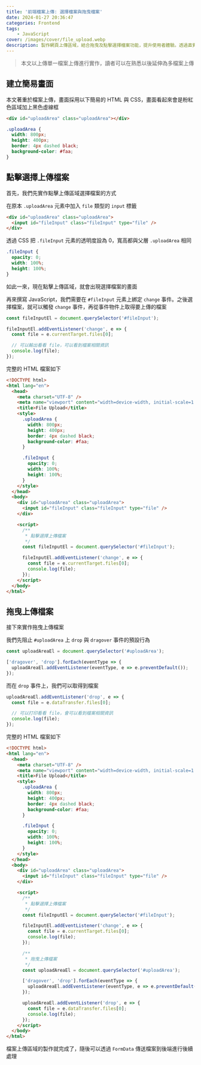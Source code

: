 ```yaml
---
title: '前端檔案上傳: 選擇檔案與拖曳檔案'
date: 2024-01-27 20:36:47
categories: Frontend
tags:
    - JavaScript
cover: /images/cover/file_upload.webp
description: 製作網頁上傳區域，結合拖曳及點擊選擇檔案功能，提升使用者體驗。透過直覺的拖曳動作或傳統的點擊方式，輕鬆選取檔案，使整個上傳流程更為靈活且方便，凸顯網頁互動設計的創新與便利性。
---
```


> 本文以上傳單一檔案上傳進行實作，讀者可以在熟悉以後延伸為多檔案上傳

## 建立簡易畫面

本文著重於檔案上傳，畫面採用以下簡易的 HTML 與 CSS，畫面看起來會是粉紅色區域加上黑色虛線框

```HTML
<div id="uploadArea" class="uploadArea"></div>
```

```CSS
.uploadArea {
  width: 800px;
  height: 400px;
  border: 4px dashed black;
  background-color: #faa;
}
```

## 點擊選擇上傳檔案

首先，我們先實作點擊上傳區域選擇檔案的方式

在原本 `.uploadArea` 元素中加入 `file` 類型的 `input` 標籤

```HTML
<div id="uploadArea" class="uploadArea">
  <input id="fileInput" class="fileInput" type="file" />
</div>
```

透過 CSS 把 `.fileInput` 元素的透明度設為 0，寬高都與父層 `.uploadArea` 相同

```CSS
.fileInput {
  opacity: 0;
  width: 100%;
  height: 100%;
}
```

如此一來，現在點擊上傳區域，就會出現選擇檔案的畫面

再來撰寫 JavaScript，我們需要在 `#fileInput` 元素上綁定 `change` 事件。之後選擇檔案，就可以觸發 `change` 事件，再從事件物件上取得要上傳的檔案

```JavaScript
const fileInputEl = document.querySelector('#fileInput');

fileInputEl.addEventListener('change', e => {
  const file = e.currentTarget.files[0];

  // 可以輸出看看 file，可以看到檔案相關資訊
  console.log(file);
});
```

完整的 HTML 檔案如下

```HTML
<!DOCTYPE html>
<html lang="en">
  <head>
    <meta charset="UTF-8" />
    <meta name="viewport" content="width=device-width, initial-scale=1.0" />
    <title>File Upload</title>
    <style>
      .uploadArea {
        width: 800px;
        height: 400px;
        border: 4px dashed black;
        background-color: #faa;
      }

      .fileInput {
        opacity: 0;
        width: 100%;
        height: 100%;
      }
    </style>
  </head>
  <body>
    <div id="uploadArea" class="uploadArea">
      <input id="fileInput" class="fileInput" type="file" />
    </div>

    <script>
      /**
       * 點擊選擇上傳檔案 
       */
      const fileInputEl = document.querySelector('#fileInput');

      fileInputEl.addEventListener('change', e => {
        const file = e.currentTarget.files[0];
        console.log(file);
      });
    </script>
  </body>
</html>
```

## 拖曳上傳檔案

接下來實作拖曳上傳檔案

我們先阻止 `#uploadArea` 上 `drop` 與 `dragover` 事件的預設行為

```JavaScript
const uploadAreaEl = document.querySelector('#uploadArea');

['dragover', 'drop'].forEach(eventType => {
  uploadAreaEl.addEventListener(eventType, e => e.preventDefault());
});
```

而在 `drop` 事件上，我們可以取得到檔案

```JavaScript
uploadAreaEl.addEventListener('drop', e => {
  const file = e.dataTransfer.files[0];

  // 可以打印看看 file，會可以看到檔案相關資訊
  console.log(file);
});
```

完整的 HTML 檔案如下

```HTML
<!DOCTYPE html>
<html lang="en">
  <head>
    <meta charset="UTF-8" />
    <meta name="viewport" content="width=device-width, initial-scale=1.0" />
    <title>File Upload</title>
    <style>
      .uploadArea {
        width: 800px;
        height: 400px;
        border: 4px dashed black;
        background-color: #faa;
      }

      .fileInput {
        opacity: 0;
        width: 100%;
        height: 100%;
      }
    </style>
  </head>
  <body>
    <div id="uploadArea" class="uploadArea">
      <input id="fileInput" class="fileInput" type="file" />
    </div>

    <script>
      /**
       * 點擊選擇上傳檔案
       */
      const fileInputEl = document.querySelector('#fileInput');

      fileInputEl.addEventListener('change', e => {
        const file = e.currentTarget.files[0];
        console.log(file);
      });

      /**
       * 拖曳上傳檔案
       */
      const uploadAreaEl = document.querySelector('#uploadArea');

      ['dragover', 'drop'].forEach(eventType => {
        uploadAreaEl.addEventListener(eventType, e => e.preventDefault());
      });

      uploadAreaEl.addEventListener('drop', e => {
        const file = e.dataTransfer.files[0];
        console.log(file);
      });
    </script>
  </body>
</html>
```

檔案上傳區域的製作就完成了，隨後可以透過 `FormData` 傳送檔案到後端進行後續處理